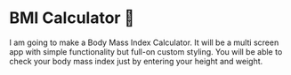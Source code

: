 
# BMI Calculator 💪


I am going to make a Body Mass Index Calculator. It will be a multi screen app with simple functionality but full-on custom styling. You will be able to check your body mass index just by entering your height and weight.
